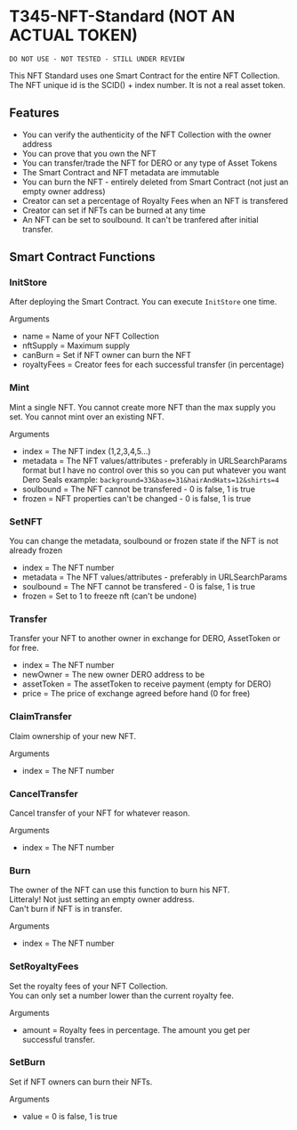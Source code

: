 # T345-NFT-Standard (NOT AN ACTUAL TOKEN)

`DO NOT USE - NOT TESTED - STILL UNDER REVIEW`

This NFT Standard uses one Smart Contract for the entire NFT Collection.  
The NFT unique id is the SCID() + index number. It is not a real asset token.  

## Features

- You can verify the authenticity of the NFT Collection with the owner address
- You can prove that you own the NFT
- You can transfer/trade the NFT for DERO or any type of Asset Tokens
- The Smart Contract and NFT metadata are immutable
- You can burn the NFT - entirely deleted from Smart Contract (not just an empty owner address)
- Creator can set a percentage of Royalty Fees when an NFT is transfered
- Creator can set if NFTs can be burned at any time
- An NFT can be set to soulbound. It can't be tranfered after initial transfer.

## Smart Contract Functions

### InitStore

After deploying the Smart Contract. You can execute `InitStore` one time.

Arguments

- name = Name of your NFT Collection
- nftSupply = Maximum supply
- canBurn = Set if NFT owner can burn the NFT
- royaltyFees = Creator fees for each successful transfer (in percentage)

### Mint

Mint a single NFT. You cannot create more NFT than the max supply you set.
You cannot mint over an existing NFT.

Arguments

- index = The NFT index (1,2,3,4,5...)
- metadata = The NFT values/attributes - preferably in URLSearchParams format but I have no control over this so you can put whatever you want
Dero Seals example: `background=33&base=31&hairAndHats=12&shirts=4`
- soulbound = The NFT cannot be transfered - 0 is false, 1 is true
- frozen = NFT properties can't be changed - 0 is false, 1 is true

### SetNFT

You can change the metadata, soulbound or frozen state if the NFT is not already frozen

- index = The NFT number
- metadata = The NFT values/attributes - preferably in URLSearchParams
- soulbound = The NFT cannot be transfered - 0 is false, 1 is true
- frozen = Set to 1 to freeze nft (can't be undone)

### Transfer

Transfer your NFT to another owner in exchange for DERO, AssetToken or for free.

- index = The NFT number
- newOwner = The new owner DERO address to be
- assetToken = The assetToken to receive payment (empty for DERO)
- price = The price of exchange agreed before hand (0 for free)

### ClaimTransfer

Claim ownership of your new NFT.

Arguments

- index = The NFT number

### CancelTransfer

Cancel transfer of your NFT for whatever reason.

Arguments

- index = The NFT number

### Burn

The owner of the NFT can use this function to burn his NFT.  
Litteraly! Not just setting an empty owner address.  
Can't burn if NFT is in transfer.

Arguments

- index = The NFT number

### SetRoyaltyFees

Set the royalty fees of your NFT Collection.  
You can only set a number lower than the current royalty fee.

Arguments

- amount = Royalty fees in percentage. The amount you get per successful transfer.

### SetBurn

Set if NFT owners can burn their NFTs.

Arguments

- value = 0 is false, 1 is true
